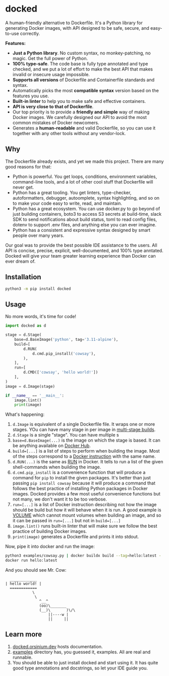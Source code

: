 # docked

A human-friendly alternative to Dockerfile. It's a Python library for generating Docker images, with API designed to be safe, secure, and easy-to-use correctly.

**Features:**

+ **Just a Python library**. No custom syntax, no monkey-patching, no magic. Get the full power of Python.
+ **100% type-safe**. The code base is fully type annotated and type checked, and we put a lot of effort to make the best API that makes invalid or insecure usage impossible.
+ **Supports all versions** of Dockerfile and Containerfile standards and syntax.
+ Automatically picks the most **compatible syntax** version based on the features you use.
+ **Built-in linter** to help you to make safe and effective containers.
+ **API is very close to that of Dockerfile**.
+ Our top priority is to provide a **friendly and simple** way of making Docker images. We carefully designed our API to avoid the most common mistakes of Docker newcomers.
+ Generates a **human-readable** and valid Dockerfile, so you can use it together with any other tools without any vendor-lock.

## Why

The Dockerfile already exists, and yet we made this project. There are many good reasons for that:

+ Python is powerful. You get loops, conditions, environment variables, command-line tools, and a lot of other cool stuff that Dockerfile will never get.
+ Python has a great tooling. You get linters, type-checker, autoformatters, debugger, autoomplete, syntax highlighting, and so on to make your code easy to write, read, and maintain.
+ Python has a great ecosystem. You can use docker.py to go beyond of just building containers, boto3 to access S3 secrets at build-time, slack SDK to send notifications about build status, toml to read config files, dotenv to support .env files, and anything else you can ever imagine.
+ Python has a consistent and expressive syntax designed by smart people over many years.

Our goal was to provide the best possible IDE assistance to the users. All API is concise, precise, explicit, well-documented, and 100% type anntated. Docked will give your team greater learning experience than Docker can ever dream of.

## Installation

```bash
python3 -m pip install docked
```

## Usage

No more words, it's time for code!

```python
import docked as d

stage = d.Stage(
    base=d.BaseImage('python', tag='3.11-alpine'),
    build=[
        d.RUN(
            d.cmd.pip_install('cowsay'),
        ),
    ],
    run=[
        d.CMD(['cowsay', 'hello world!'])
    ],
)
image = d.Image(stage)

if __name__ == '__main__':
    image.lint()
    print(image)
```

What's happening:

1. `d.Image` is equivalent of a single Dockerfile file. It wraps one or more stages. YOu can have many stage in per image in [multi-stage builds](https://docs.docker.com/build/building/multi-stage/).
1. `d.Stage` is a single "stage". You can have multiple s
1. `base=d.BaseImage(...)` is the image on which the stage is based. It can be anything available on [Docker Hub](https://hub.docker.com/).
1. `build=[...]` is a list of steps to perform when building the image. Most of the steps correspond to a [Docker instruction](https://docs.docker.com/engine/reference/builder/) with the same name.
1. `d.RUN(...)` is the same as [RUN](https://docs.docker.com/engine/reference/builder/#run) in Docker. It tells to run a list of the given shell-commands when building the image.
1. `d.cmd.pip_install` is a convenience function that will produce a command for `pip` to install the given packages. It's better than just passing `pip install cowsay` because it will produce a command that follows the best practice of installing Python packages in Docker images. Docked provides a few most useful convenience functions but not many, we don't want it to be too verbose.
1. `run=[...]` is a list of Docker instruction describing not how the image should be build but how it will behave when it is run. A good example is [VOLUME](https://docs.docker.com/engine/reference/builder/#volume) which cannot mount volumes when building an image, and so it can be passed in `run=[...]` but not in `build=[...]`
1. `image.lint()` runs built-in linter that will make sure we follow the best practice of building Docker images.
1. `print(image)` generates a Dockerfile and prints it into stdout.

Now, pipe it into docker and run the image:

```bash
python3 examples/cowsay.py | docker buildx build --tag=hello:latest -
docker run hello:latest
```

And you should see Mr. Cow:

```text
  ____________
| hello world! |
  ============
            \
             \
               ^__^
               (oo)\_______
               (__)\       )\/\
                   ||----w |
                   ||     ||

```

## Learn more

1. [docked.orsinium.dev](https://docked.orsinium.dev/) hosts documentation.
1. [examples](./examples/) directory has, you guessed it, examples. All are real and runnable.
1. You should be able to just install docked and start using it. It has quite good type annotations and docstrings, so let your IDE guide you.

